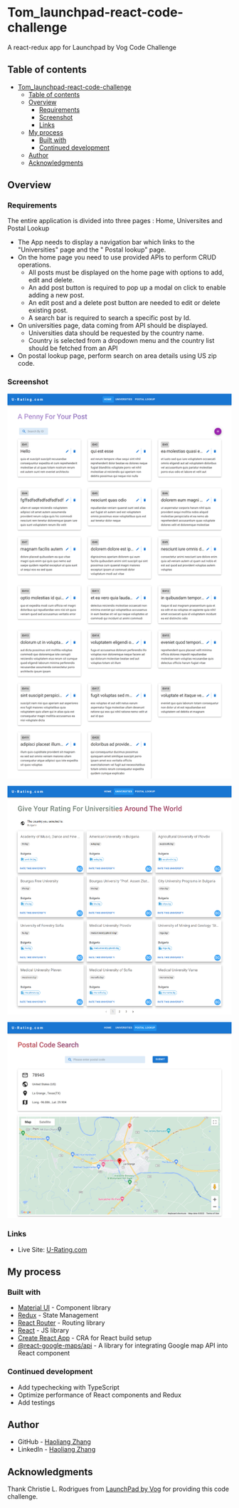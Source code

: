 # Tom_launchpad-react-code-challenge

A react-redux app for Launchpad by Vog Code Challenge

## Table of contents

- [Tom_launchpad-react-code-challenge](#tom_launchpad-react-code-challenge)
  - [Table of contents](#table-of-contents)
  - [Overview](#overview)
    - [Requirements](#requirements)
    - [Screenshot](#screenshot)
    - [Links](#links)
  - [My process](#my-process)
    - [Built with](#built-with)
    - [Continued development](#continued-development)
  - [Author](#author)
  - [Acknowledgments](#acknowledgments)

## Overview

### Requirements

The entire application is divided into three pages : Home, Universites and Postal Lookup

- The App needs to display a navigation bar which links to the "Universities" page and the " Postal lookup" page.
- On the home page you need to use provided APIs to perform CRUD operations.
  - All posts must be displayed on the home page with options to add, edit and delete.
  - An add post button is required to pop up a modal on click to enable adding a new post.
  - An edit post and a delete post button are needed to edit or delete existing post.
  - A search bar is required to search a specific post by Id.
- On universities page, data coming from API should be displayed.
  - Universities data should be requested by the country name.
  - Country is selected from a dropdown menu and the country list should be fetched from an API
- On postal lookup page, perform search on area details using US zip code.

### Screenshot

![screenshot1](./screenshots/screenshot-1.png)

![screenshot2](./screenshots/screenshot-2.png)

![screenshot3](./screenshots/screenshot-3.png)

### Links

- Live Site: [U-Rating.com]()

## My process

### Built with

- [Material UI](https://mui.com/) - Component library
- [Redux](https://redux.js.org/) - State Management
- [React Router](https://reactrouter.com/) - Routing library
- [React](https://reactjs.org/) - JS library
- [Create React App](https://create-react-app.dev/) - CRA for React build setup
- [@react-google-maps/api](https://www.npmjs.com/package/@react-google-maps/api) - A library for integrating Google map API into React component

### Continued development

- Add typechecking with TypeScript
- Optimize performance of React components and Redux
- Add testings

## Author

- GitHub - [Haoliang Zhang](https://github.com/HaoLZz)
- LinkedIn - [Haoliang Zhang](https://www.linkedin.com/in/haoliangzhangengineer/)

## Acknowledgments

Thank Christie L. Rodrigues from [LaunchPad by Vog](https://launchpadbyvog.com/) for providing this code challenge.
